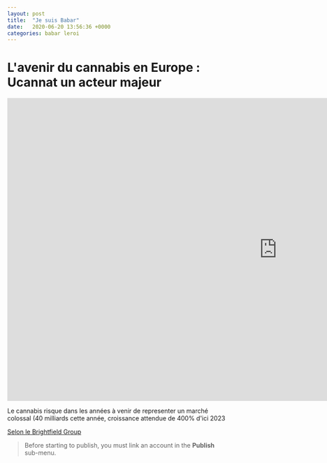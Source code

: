 ```yaml
---
layout: post
title:  "Je suis Babar"
date:   2020-06-20 13:56:36 +0000
categories: babar leroi
---
```


# L'avenir du cannabis en Europe : Ucannat un acteur majeur

<iframe width="1234" height="694" src="https://www.youtube.com/embed/rYxrtQInHYo" frameborder="0" allow="accelerometer; autoplay; encrypted-media; gyroscope; picture-in-picture" allowfullscreen></iframe>

Le cannabis risque dans les années à venir de representer un marché colossal (40 milliards cette année, croissance attendue de 400% d'ici 2023 

[Selon le Brightfield Group](https://www.brightfieldgroup.com/press-releases/europe-cbd-market-through-2023)


> Before starting to publish, you must link an account in the **Publish** sub-menu.
